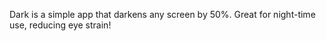 Dark is a simple app that darkens any screen by 50%. Great for night-time use, reducing eye strain!
